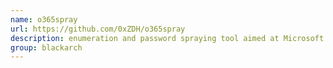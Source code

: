 ```yaml
---
name: o365spray
url: https://github.com/0xZDH/o365spray
description: enumeration and password spraying tool aimed at Microsoft O365. URL : https://github.com/0xZDH/o365spray Groups : blackarch blackarch-cracker blackarch-recon blackarch-windows
group: blackarch
---
```

